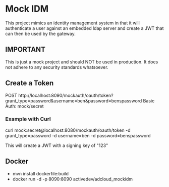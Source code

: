 # Mock IDM
This project mimics an identity management system in that it will authenticate a user against an embedded ldap server and create a JWT that can then be used by the gateway.

## IMPORTANT
This is just a mock project and should NOT be used in production. It does not adhere to any security standards whatsoever.

## Create a Token
POST
http://localhost:8090/mockauth/oauth/token?grant_type=password&username=ben&password=benspassword
Basic Auth: mock/secret

### Example with Curl
curl mock:secret@localhost:8080/mockauth/oauth/token -d grant_type=password -d username=ben -d password=benspassword 

This will create a JWT with a signing key of "123"

## Docker
* mvn install dockerfile:build
* docker run -d -p 8090:8090 activedev/adcloud_mockidm